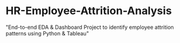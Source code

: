 # HR-Employee-Attrition-Analysis
"End-to-end EDA &amp; Dashboard Project to identify employee attrition patterns using Python &amp; Tableau"
